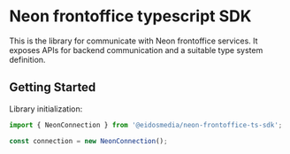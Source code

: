 # Neon frontoffice typescript SDK

This is the library for communicate with Neon frontoffice services. It exposes APIs for backend communication and a suitable type system definition.

## Getting Started

Library initialization:

```javascript
import { NeonConnection } from '@eidosmedia/neon-frontoffice-ts-sdk';

const connection = new NeonConnection();
```
